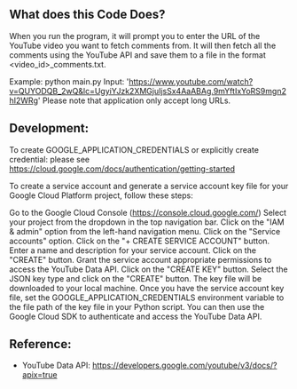 ## What does this Code Does?
When you run the program, it will prompt you to enter the URL of the YouTube video you 
want to fetch comments from. It will then fetch all the comments using the YouTube API 
and save them to a file in the format <video_id>_comments.txt.

Example: python main.py
Input: 'https://www.youtube.com/watch?v=QUYODQB_2wQ&lc=UgyiYJzk2XMGjuIjsSx4AaABAg.9mYftIxYoRS9mgn2hI2WRg'
Please note that application only accept long URLs.


## Development:
To create GOOGLE_APPLICATION_CREDENTIALS or explicitly create credential: please see https://cloud.google.com/docs/authentication/getting-started

To create a service account and generate a service account key file for your Google Cloud Platform project, follow these steps:

Go to the Google Cloud Console (https://console.cloud.google.com/)
Select your project from the dropdown in the top navigation bar.
Click on the "IAM & admin" option from the left-hand navigation menu.
Click on the "Service accounts" option.
Click on the "+ CREATE SERVICE ACCOUNT" button.
Enter a name and description for your service account.
Click on the "CREATE" button.
Grant the service account appropriate permissions to access the YouTube Data API.
Click on the "CREATE KEY" button.
Select the JSON key type and click on the "CREATE" button.
The key file will be downloaded to your local machine.
Once you have the service account key file, set the GOOGLE_APPLICATION_CREDENTIALS environment variable to the file path of the key file in your Python script. You can then use the Google Cloud SDK to authenticate and access the YouTube Data API.

## Reference:
* YouTube Data API: https://developers.google.com/youtube/v3/docs/?apix=true